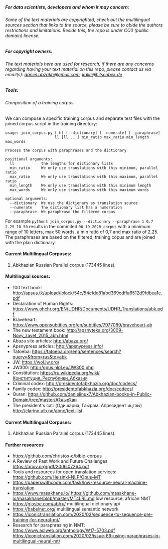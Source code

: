 ##### For data scientists, developers and whom it may concern: 
###### Some of the text materials are copyrighted, check out the multilingual sources section that links to the source, please be sure to obide the authors restrictions and limitations. Beside this, the repo is under CC0 (public domain) license. 
##### For copyright owners:
###### The text materials here are used for research, if there are any concerns regarding having your text material on this repo, please contact us via email(s): daniel.abzakh@gmail.com, kalle@hilsenbek.de.

##### Tools:
###### Composition of a training corpus
We can compose a specific training corpus and separate test files with the joined corpus script in the training directory:

    usage: join_corpus.py [-h] [--dictionary] [--numerate] [--paraphrase]
                          ll [ll ...] min_ratio max_ratio min_length max_words

    Process the corpus with paraphrases and the dictionary

    positional arguments:
      ll            the lengths for dictionary lists
      min_ratio     We only use translations with this minimum, parallel ratio
      max_ratio     We only use translations with this maximum, parallel ratio
      min_length    We only use translations with this minimum length
      max_words     We only use translations with this maximum words

    optional arguments:
      --dictionary  We use the dictionary as translation source
      --numerate    The dictionary list has a numeration
      --paraphrase  We paraphrase the filtered corpus

For example `python3 join_corpus.py --dictionary --paraphrase 1 0.7 2.25 10 50` results in the commited `06-19-2020_corpus` with a minimum range of 10 letters, max 50 words, a min ratio of 0,7 and max ratio of 2.25. The paraphrases are based on the filtered, training copus and are joined with the plain dictionary.
#### Current Multilingual Corpuses:
1. Abkhazian Russian Parallel corpus (173445 lines).
#### Multilingual sources:
-	100 text book: http://apsua.tk/upload/iblock/54c/54cfde81abd369cdffa6512d9fdbea1e.pdf
-   Declaration of Human Rights: https://www.ohchr.org/EN/UDHR/Documents/UDHR_Translations/abk.pdf
-	Braveheart: https://www.opensubtitles.org/en/subtitles/7977089/braveheart-ab
-	The new testament book: http://apsnyteka.org/3009-Novy_zavet_2015_abh.html
-	Abaza site articles: http://abaza.org/
-   Apsnypress articles: http://apsnypress.info/
-   Tatoeba: https://tatoeba.org/eng/sentences/search?query=&from=rus&to=abk
-   JW: https://wol.jw.org/
-   JW300: http://opus.nlpl.eu/JW300.php
-   Constitution: https://ru.wikipedia.org/wiki/Конституция_Республики_Абхазия
-   Criminal codex: http://presidentofabkhazia.org/doc/codecs/
-   Family codex: http://presidentofabkhazia.org/doc/codecs/
-   Quran: https://github.com/danielinux7/Abkhazian-books-in-Public-Domain/tree/master/Аҟәырҟан
-   The president's cat: (Одишариа, Гәырам: Апрезидент ицгәы) http://clarino.uib.no/abnc/text-list
#### Current Multilingual Corpuses:
1. Abkhazian Russian Parallel corpus (173445 lines).

#### Further resources
- https://github.com/christos-c/bible-corpus
- A Review of Past Work and Future Challenges https://arxiv.org/pdf/2006.07264.pdf
- Tools and resources for open translation services: https://github.com/Helsinki-NLP/Opus-MT
- https://paperswithcode.com/task/low-resource-neural-machine-translation
- https://www.masakhane.io/ https://github.com/masakhane-io/masakhane/blob/master/MT4LRL.md low resource, african NMT
- https://glosbe.com/ab/ru/ multilingual dictionary api
- https://babelnet.org/ multilingual semantic network
- https://iconictranslation.com/2020/02/sequence-to-sequence-pre-training-for-neural-mt/
- Research for paraphrasing in NMT:
  https://www.aclweb.org/anthology/W17-5703.pdf
  https://iconictranslation.com/2020/02/issue-69-using-paraphrases-in-multilingual-neural-mt/
